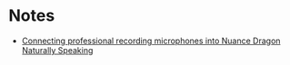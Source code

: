 # Notes

- [Connecting professional recording microphones into Nuance Dragon Naturally Speaking](Connecting%20professional%20recording%20microphones%20into%20Nuance%20Dragon%20Naturally%20Speaking.html)



